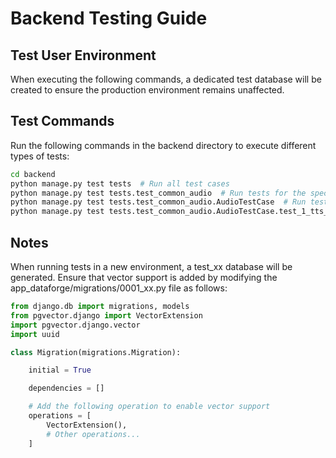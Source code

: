 # Backend Testing Guide

## Test User Environment
When executing the following commands, a dedicated test database will be created to ensure the production environment remains unaffected.

## Test Commands
Run the following commands in the backend directory to execute different types of tests:

```bash
cd backend
python manage.py test tests  # Run all test cases
python manage.py test tests.test_common_audio  # Run tests for the specified file
python manage.py test tests.test_common_audio.AudioTestCase  # Run tests for the specified class
python manage.py test tests.test_common_audio.AudioTestCase.test_1_tts_xunfei  # Run tests for the specified function
```

## Notes

When running tests in a new environment, a test_xx database will be generated. Ensure that vector support is added by modifying the app_dataforge/migrations/0001_xx.py file as follows:

```python
from django.db import migrations, models
from pgvector.django import VectorExtension
import pgvector.django.vector
import uuid

class Migration(migrations.Migration):

    initial = True

    dependencies = []

    # Add the following operation to enable vector support
    operations = [
        VectorExtension(),
        # Other operations...
    ]
```